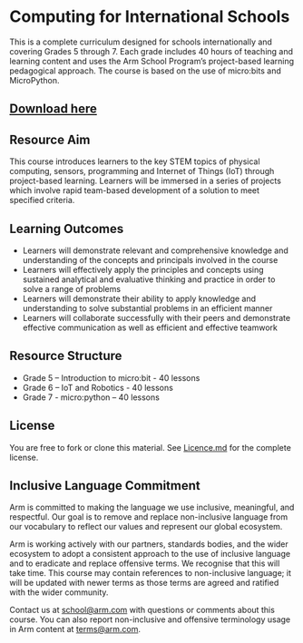# Computing for International Schools

This is a complete curriculum designed for schools internationally and covering Grades 5 through 7. Each grade includes 40 hours of teaching and learning content and uses the Arm School Program’s project-based learning pedagogical approach. The course is based on the use of micro:bits and MicroPython.

## [Download here](https://github.com/arm-university/International-Intro-to-Computing/archive/refs/heads/main.zip)

## Resource Aim
This course introduces learners to the key STEM topics of physical computing, sensors, programming and Internet of Things (IoT) through project-based learning. Learners will be immersed in a series of projects which involve rapid team-based development of a solution to meet specified criteria.  

## Learning Outcomes
- Learners will demonstrate relevant and comprehensive knowledge and understanding of the concepts and principals involved in the course
- Learners will effectively apply the principles and concepts using sustained analytical and evaluative thinking and practice in order to solve a range of problems
- Learners will demonstrate their ability to apply knowledge and understanding to solve substantial problems in an efficient manner
- Learners will collaborate successfully with their peers and demonstrate effective communication as well as efficient and effective teamwork

## Resource Structure
- Grade 5 – Introduction to micro:bit - 40 lessons
- Grade 6 – IoT and Robotics - 40 lessons
- Grade 7 -  micro:python – 40 lessons

## License
You are free to fork or clone this material. See [Licence.md](https://github.com/arm-university/International-Intro-to-Computing/blob/main/Licence.md) for the complete license.

## Inclusive Language Commitment
Arm is committed to making the language we use inclusive, meaningful, and respectful. Our goal is to remove and replace non-inclusive language from our vocabulary to reflect our values and represent our global ecosystem.

Arm is working actively with our partners, standards bodies, and the wider ecosystem to adopt a consistent approach to the use of inclusive language and to eradicate and replace offensive terms. We recognise that this will take time. This course may contain references to non-inclusive language; it will be updated with newer terms as those terms are agreed and ratified with the wider community.

Contact us at school@arm.com with questions or comments about this course. You can also report non-inclusive and offensive terminology usage in Arm content at terms@arm.com.
